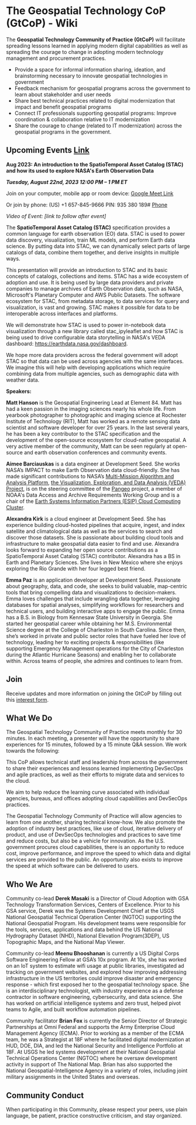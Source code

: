 # The Geospatial Technology CoP (GtCoP) - Wiki

The **Geospatial Technology Community of Practice (GtCoP)** will facilitate spreading lessons learned in applying modern digital capabilities as well as spreading the courage to change in adopting modern technology management and procurement practices.
- Provide a space for informal information sharing, ideation, and brainstorming necessary to innovate geospatial technologies in government
- Feedback mechanism for geospatial programs across the government to learn about stakeholder and user needs
- Share best technical practices related to digital modernization that impact and benefit geospatial programs
- Connect IT professionals supporting geospatial programs: Improve coordination & collaboration relative to IT modernization 
- Share the courage to change (related to IT modernization) across the geospatial programs in the government.

## Upcoming Events [Link](https://github.com/GSA/gtcop-wiki/wiki/Events)

**Aug 2023: An introduction to the SpatioTemporal Asset Catalog (STAC) and how its used to explore NASA's Earth Observation Data**

**_Tuesday, August 22nd, 2023 12:00 PM – 1 PM ET_**

Join on your computer, mobile app or room device:
[Google Meet Link](https://meet.google.com/hcn-jssu-bzp?authuser=0&hs=122)

Or join by phone: ‪(US) +1 657-845-9666‬ PIN: ‪935 380 189‬#
[Phone](https://tel.meet/hcn-jssu-bzp?pin=8891401669038)

_Video of Event: [link to follow after event]_

The **SpatioTemporal Asset Catalog (STAC)** specification provides a common language for earth observation (EO) data. STAC is used to power data discovery, visualization, train ML models, and perform Earth data science. By putting data into STAC, we can dynamically select parts of large catalogs of data, combine them together, and derive insights in multiple ways.


This presentation will provide an introduction to STAC and its basic concepts of catalogs, collections and items. STAC has a wide ecosystem of adoption and use. It is being used by large data providers and private companies to manage archives of Earth Observation data, such as NASA, Microsoft's Planetary Computer and AWS Public Datasets. The software ecosystem for STAC, from metadata storage, to data services for query and visualization, is vast and growing. STAC makes it possible for data to be interoperable across interfaces and platforms.


We will demonstrate how STAC is used to power in-notebook data visualization through a new library called stac_ipyleaflet and how STAC is being used to drive configurable data storytelling in NASA's VEDA dashboard: https://earthdata.nasa.gov/dashboard.


We hope more data providers across the federal government will adopt STAC so that data can be used across agencies with the same interfaces. We imagine this will help with developing applications which require combining data from multiple agencies, such as demographic data with weather data.

**Speakers:**

**Matt Hanson** is the Geospatial Engineering Lead at Element 84. Matt has had a keen passion in the imaging sciences nearly his whole life. From yearbook photographer to photographic and imaging science at Rochester Institute of Technology (RIT), Matt has worked as a remote sensing data scientist and software developer for over 25 years. In the last several years, he has been a key contributor to the STAC specification and the development of the open-source ecosystem for cloud-native geospatial. A very active member of the community, Matt can be seen regularly at open-source and earth observation conferences and community events.


**Aimee Barciauskas** is a data engineer at Development Seed. She works NASA’s IMPACT to make Earth Observation data cloud-friendly. She has made significant contributions to NASA’s [Multi-Mission Algorithm and Analysis Platform](https://www.earthdata.nasa.gov/esds/maap), [the Visualization, Exploration, and Data Analysis (VEDA) Project](https://www.earthdata.nasa.gov/esds/veda), is on the steering committee of the [Pangeo](https://pangeo.io/) project, a member of NOAA's Data Access and Archive Requirements Working Group and is a chair of the [Earth Systems Information Partners (ESIP) Cloud Computing Cluster](https://wiki.esipfed.org/Cloud_Computing). 


**Alexandra Kirk** is a cloud engineer at Development Seed. She has experience building cloud-hosted pipelines that acquire, ingest, and index satellite and climatological data as well as the services to search and discover those datasets. She is passionate about building cloud tools and infrastructure to make geospatial data easier to find and use. Alexandra looks forward to expanding her open source contributions as a SpatioTemporal Asset Catalog (STAC) contributor. Alexandra has a BS in Earth and Planetary Sciences. She lives in New Mexico where she enjoys exploring the Rio Grande with her four legged best friend.


**Emma Paz** is an application developer at Development Seed. Passionate about geography, data, and code, she seeks to build valuable, map-centric tools that bring compelling data and visualizations to decision-makers. Emma loves challenges that include wrangling data together, leveraging databases for spatial analyses, simplifying workflows for researchers and technical users, and building interactive apps to engage the public. Emma has a B.S. in Biology from Kennesaw State University in Georgia. She started her geospatial career while obtaining her M.S. Environmental Science degree at the College of Charleston in South Carolina. Since then, she’s worked in private and public sector roles that have fueled her love of technology, leading her to exciting projects & responsibilities (like supporting Emergency Management operations for the City of Charleston during the Atlantic Hurricane Seasons) and enabling her to collaborate within. Across teams of people, she admires and continues to learn from.




## Join
Receive updates and more information on joining the GtCoP by filling out this [interest form](https://touchpoints.app.cloud.gov/touchpoints/119b1515/submit).


## What We Do
The Geospatial Technology Community of Practice meets monthly for 30 minutes. In each meeting, a presenter will have the opportunity to share experiences for 15 minutes, followed by a 15 minute Q&A session. We work towards the following:

This CoP allows technical staff and leadership from across the government to share their experiences and lessons learned implementing DevSecOps and agile practices, as well as their efforts to migrate data and services to the cloud.

We aim to help reduce the learning curve associated with individual agencies, bureaus, and offices adopting cloud capabilities and DevSecOps practices.

The Geospatial Technology Community of Practice will allow agencies to learn from one another, sharing technical know-how. We also promote the adoption of industry best practices, like use of cloud, iterative delivery of product, and use of DevSecOps technologies and practices to save time and reduce costs, but also be a vehicle for innovation. As the U.S. government procures cloud capabilities, there is an opportunity to reduce cost, improve performance, and improve the speed to which data and digital services are provided to the public. An opportunity also exists to improve the speed at which software can be delivered to users.

## Who We Are

Community co-lead **Derek Masaki** is a Director of Cloud Adoption with GSA Technology Transformation Services, Centers of Excellence. Prior to his GSA service, Derek was the Systems Development Chief at the USGS National Geospatial Technical Operation Center (NGTOC) supporting the National Geospatial Program. His development teams were responsible for the tools, services, applications and data behind the US National Hydrography Dataset (NHD), National Elevation Program(3DEP), US Topographic Maps, and the National Map Viewer. 

Community co-lead **Meenu Bhooshanan** is currently a US Digital Corps Software Engineering Fellow at GSA’s 10x program. At 10x, she has worked on an IoT system to estimate wifi usage at public libraries, investigated ad tracking on government websites, and explored how improving addressing infrastructure in the US territories could improve disaster and emergency response - which first exposed her to the geospatial technology space. She is an interdisciplinary technologist, with industry experience as a defense contractor in software engineering, cybersecurity, and data science. She has worked on artificial intelligence systems and zero trust, helped pivot teams to Agile, and built workflow automation pipelines.

Community facilitator **Brian Fox** is currently the Senior Director of Strategic Partnerships at Omni Federal and supports the Army Enterprise Cloud Management Agency (ECMA). Prior to working as a member of the ECMA team, he was a Strategist at 18F where he facilitated digital modernization at HUD, DOE, DIA, and led the National Security and Intelligence Portfolio at 18F. At USGS he led systems development at their National Geospatial Technical Operations Center (NGTOC) where he oversaw development activity in support of The National Map. Brian has also supported the National Geospatial-Intelligence Agency in a variety of roles, including joint military assignments in the United States and overseas.

## Community Conduct
When participating in this Community, please respect your peers, use plain language, be patient, practice constructive criticism, and stay organized.
